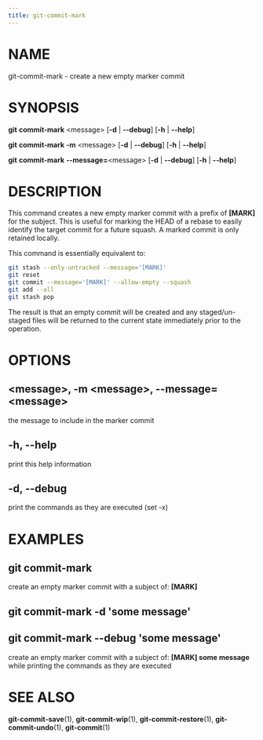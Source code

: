 ```yaml
---
title: git-commit-mark
---
```


# NAME

git-commit-mark - create a new empty marker commit

# SYNOPSIS

**git** **commit-mark** \<message\> [**-d** | **--debug**] [**-h** | **--help**]

**git** **commit-mark** **-m** \<message\> [**-d** | **--debug**] [**-h** | **--help**]

**git** **commit-mark** **--message=**\<message\> [**-d** | **--debug**] [**-h** | **--help**]

# DESCRIPTION

This command creates a new empty marker commit with a prefix of **\[MARK\]** for the subject. This is useful for marking
the HEAD of a rebase to easily identify the target commit for a future squash. A marked commit is only retained locally.

This command is essentially equivalent to:

```sh
git stash --only-untracked --message='[MARK]'
git reset
git commit --message='[MARK]' --allow-empty --squash
git add --all
git stash pop
```

The result is that an empty commit will be created and any staged/un-staged files will be returned to the current state
immediately prior to the operation.

# OPTIONS

## \<message\>, -m \<message\>, --message=\<message\>

the message to include in the marker commit

## -h, --help

print this help information

## -d, --debug

print the commands as they are executed (set -x)

# EXAMPLES

## git commit-mark

create an empty marker commit with a subject of: **\[MARK\]**

## git commit-mark -d 'some message'

## git commit-mark --debug 'some message'

create an empty marker commit with a subject of: **\[MARK\] some message** while printing the commands as they are
executed

# SEE ALSO

**git-commit-save**(1), **git-commit-wip**(1), **git-commit-restore**(1), **git-commit-undo**(1), **git-commit**(1)
